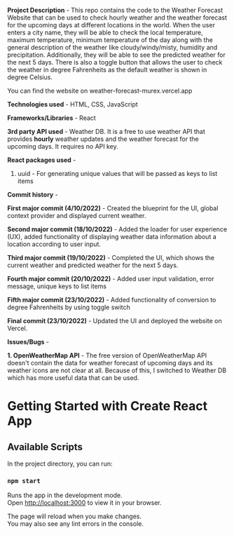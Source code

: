 
**Project Description** - This repo contains the code to the Weather Forecast Website that can be used to check hourly weather and the weather forecast for the upcoming days at different locations in the world. When the user enters a city name, they will be able to check the local temperature, maximum temperature, minimum temperature of the day along with the general description of the weather like cloudy/windy/misty, humidity and precipitation. Additionally, they will be able to see the predicted weather for the next 5 days. There is also a toggle button that allows the user to check the weather in degree Fahrenheits as the default weather is shown in degree Celsius.  

You can find the website on weather-forecast-murex.vercel.app

**Technologies used** - HTML, CSS, JavaScript

**Frameworks/Libraries** - React

**3rd party API used** - Weather DB. It is a free to use weather API that provides **hourly** weather updates and the weather forecast for the upcoming days. It requires no API key. 

**React packages used** - 

1. uuid - For generating unique values that will be passed as keys to list items

**Commit history** - 

**First major commit (4/10/2022)** - Created the blueprint for the UI, global context provider and displayed current weather. 

**Second major commit (18/10/2022)** - Added the loader for user experience (UX), added functionality of displaying weather data information about a location according to user input.

**Third major commit (19/10/2022)** - Completed the UI, which shows the current weather and predicted weather for the next 5 days.  

**Fourth major commit (20/10/2022)** - Added user input validation, error message, unique keys to list items

**Fifth major commit (23/10/2022)** - Added functionality of conversion to degree Fahrenheits by using toggle switch

**Final commit (23/10/2022)** - Updated the UI and deployed the website on Vercel. 

**Issues/Bugs** - 

**1. OpenWeatherMap API** - The free version of OpenWeatherMap API doesn't contain the data for weather forecast of upcoming days and its weather icons are not clear at all. Because of this, I switched to Weather DB which has more useful data that can be used.  

# Getting Started with Create React App

## Available Scripts

In the project directory, you can run:

### `npm start`

Runs the app in the development mode.\
Open [http://localhost:3000](http://localhost:3000) to view it in your browser.

The page will reload when you make changes.\
You may also see any lint errors in the console.



